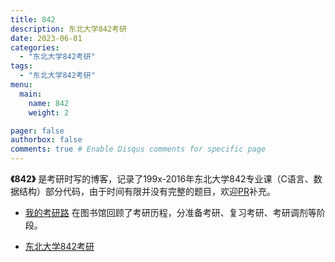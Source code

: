 ```yaml
---
title: 842
description: 东北大学842考研
date: 2023-06-01
categories:
  - "东北大学842考研"
tags:
  - "东北大学842考研"
menu:
  main:
    name: 842
    weight: 2

pager: false
authorbox: false
comments: true # Enable Disqus comments for specific page
---
```


**《842》** 是考研时写的博客，记录了199x-2016年东北大学842专业课（C语言、数据结构）部分代码，由于时间有限并没有完整的题目，欢迎[PR](https://github.com/wanglinteng/wanglinteng.github.io/pulls)补充。


+ [我的考研路](https://wanglinteng.github.io/post/我的考研路/) 在图书馆回顾了考研历程，分准备考研、复习考研、考研调剂等阶段。


+ [东北大学842考研](https://wanglinteng.github.io/categories/东北大学842考研/)